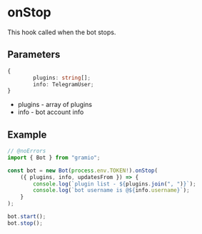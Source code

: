 # onStop

This hook called when the bot stops.

## Parameters

```ts
{
		plugins: string[];
		info: TelegramUser;
}
```

-   plugins - array of plugins
-   info - bot account info

## Example

```ts twoslash
// @noErrors
import { Bot } from "gramio";

const bot = new Bot(process.env.TOKEN!).onStop(
    ({ plugins, info, updatesFrom }) => {
        console.log(`plugin list - ${plugins.join(", ")}`);
        console.log(`bot username is @${info.username}`);
    }
);

bot.start();
bot.stop();
```
